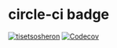 # circle-ci badge
[![tisetsosheron](https://circleci.com/gh/tisetsosheron/Wits-Overflow.svg?style=svg)](https://github.com/tisetsosheron/Wits-Overflow)
[![Codecov](https://github.com/tisetsosheron/Wits-Overflow/actions/workflows/codecov.yml/badge.svg)](https://github.com/tisetsosheron/Wits-Overflow/actions/workflows/codecov.yml)



